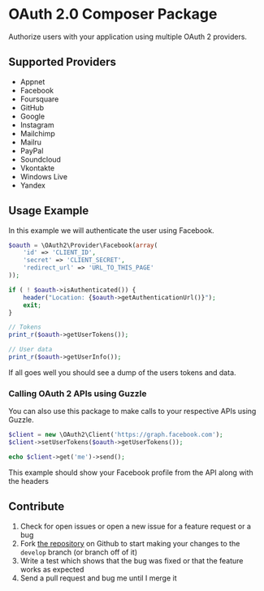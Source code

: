# OAuth 2.0 Composer Package

Authorize users with your application using multiple OAuth 2 providers.

## Supported Providers

- Appnet
- Facebook
- Foursquare
- GitHub
- Google
- Instagram
- Mailchimp
- Mailru
- PayPal
- Soundcloud
- Vkontakte
- Windows Live
- Yandex

## Usage Example

In this example we will authenticate the user using Facebook.

```php
$oauth = \OAuth2\Provider\Facebook(array(
	'id' => 'CLIENT_ID',
	'secret' => 'CLIENT_SECRET',
	'redirect_url' => 'URL_TO_THIS_PAGE'
));

if ( ! $oauth->isAuthenticated()) {
	header("Location: {$oauth->getAuthenticationUrl()}");
	exit;
}

// Tokens
print_r($oauth->getUserTokens());

// User data
print_r($oauth->getUserInfo());
```

If all goes well you should see a dump of the users tokens and data.

### Calling OAuth 2 APIs using Guzzle

You can also use this package to make calls to your respective APIs 
using Guzzle.

```php
$client = new \OAuth2\Client('https://graph.facebook.com');
$client->setUserTokens($oauth->getUserTokens());

echo $client->get('me')->send();
```

This example should show your Facebook profile from the API along with the headers

## Contribute

1. Check for open issues or open a new issue for a feature request or a bug
2. Fork [the repository][] on Github to start making your changes to the
    `develop` branch (or branch off of it)
3. Write a test which shows that the bug was fixed or that the feature works as expected
4. Send a pull request and bug me until I merge it

[the repository]: https://github.com/chrisnharvey/oauth
